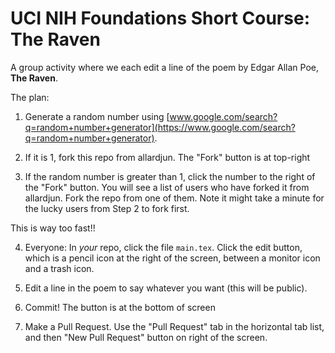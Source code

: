 # UCI NIH Foundations Short Course: The Raven

A group activity where we each edit a line of the poem by Edgar Allan Poe, __The Raven__.

The plan:

1. Generate a random number using [www.google.com/search?q=random+number+generator](https://www.google.com/search?q=random+number+generator).

2. If it is 1, fork this repo from allardjun. The "Fork" button is at top-right

3. If the random number is greater than 1, click the number to the right of the "Fork" button. You will see a list of users who have forked it from allardjun. Fork the repo from one of them. Note it might take a minute for the lucky users from Step 2 to fork first.

This is way too fast!!

4. Everyone: In *your* repo, click the file `main.tex`. Click the edit button, which is a pencil icon at the right of the screen, between a monitor icon and a trash icon.

5. Edit a line in the poem to say whatever you want (this will be public).

6. Commit! The button is at the bottom of screen

7. Make a Pull Request. Use the "Pull Request" tab in the horizontal tab list, and then "New Pull Request" button on right of the screen.
